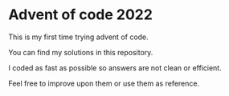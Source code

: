 # Advent of code 2022

This is my first time trying advent of code.

You can find my solutions in this repository.

I coded as fast as possible so answers are not clean or efficient.

Feel free to improve upon them or use them as reference.
